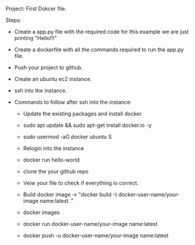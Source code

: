 Project: First Dokcer file.

Steps:

- Create a app.py file with the required code for this example we are just printing "Hello!!!"

- Create a dockerfile with all the commands required to run the app.py file.

- Push your project to github.

- Create an ubuntu ec2 instance.

- ssh into the instance.

- Commands to follow after ssh into the instance:

    - Update the existing packages and install docker.

    - sudo apt update && sudo apt-get install docker.io -y

    - sudo usermod -aG docker ubuntu
S
    - Relogin into the instance

    - docker run hello-world

    - clone the your github repo

    - Veiw your file to check if everything io correct.

    - Build docker image -> "docker build -t docker-user-name/your-image name:latest ."

    - docker images

    - docker run docker-user-name/your-image name:latest

    - docker push -u docker-user-name/your-image name:latest
